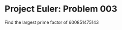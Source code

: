 Project Euler: Problem 003
=======================================

Find the largest prime factor of 600851475143
